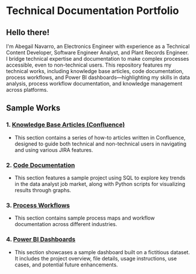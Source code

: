 # Technical Documentation Portfolio

## Hello there!
I'm Abegail Navarro, an Electronics Engineer with experience as a Technical Content Developer, Software Engineer Analyst, and Plant Records Engineer. I bridge technical expertise and documentation to make complex processes accessible, even to non-technical users. This repository features my technical works, including knowledge base articles, code documentation, process workflows, and Power BI dashboards—highlighting my skills in data analysis, process workflow documentation, and knowledge management across platforms.

## Sample Works
### 1. [Knowledge Base Articles (Confluence)](https://abegailnavarro.atlassian.net/wiki/spaces/KB/overview?homepageId=98699)
 - This section contains a series of how-to articles written in Confluence, designed to guide both technical and non-technical users in navigating and using various JIRA features.

### 2. [Code Documentation](https://github.com/abegailnavarro09/SQL_Job_Analysis) 
 - This section features a sample project using SQL to explore key trends in the data analyst job market, along with Python scripts for visualizing results through graphs.

### 3. [Process Workflows](https://abegailnavarro.atlassian.net/wiki/x/IgGfAQ)

 - This section contains sample process maps and workflow documentation across different industries.

### 4. [Power BI Dashboards](https://github.com/abegailnavarro09/PowerBI-Dashboards)

 - This section showcases a sample dashboard built on a fictitious dataset. It includes the project overview, file details, usage instructions, use cases, and potential future enhancements.
